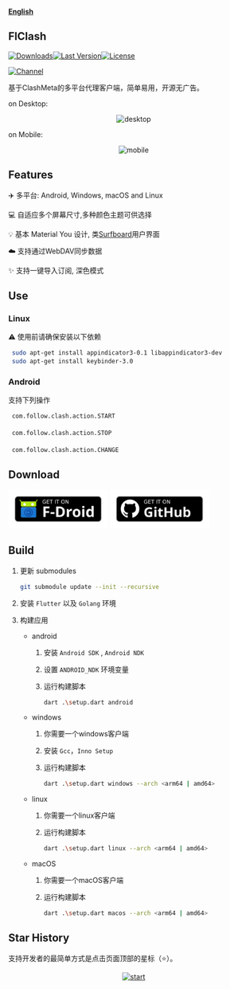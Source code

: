 <div>

[**English**](README.md)

</div>

## FlClash

[![Downloads](https://img.shields.io/github/downloads/chen08209/FlClash/total?style=flat-square&logo=github)](https://github.com/chen08209/FlClash/releases/)[![Last Version](https://img.shields.io/github/release/chen08209/FlClash/all.svg?style=flat-square)](https://github.com/chen08209/FlClash/releases/)[![License](https://img.shields.io/github/license/chen08209/FlClash?style=flat-square)](LICENSE)

[![Channel](https://img.shields.io/badge/Telegram-Channel-blue?style=flat-square&logo=telegram)](https://t.me/FlClash)

基于ClashMeta的多平台代理客户端，简单易用，开源无广告。

on Desktop:
<p style="text-align: center;">
    <img alt="desktop" src="snapshots/desktop.gif">
</p>

on Mobile:
<p style="text-align: center;">
    <img alt="mobile" src="snapshots/mobile.gif">
</p>

## Features

✈️ 多平台: Android, Windows, macOS and Linux

💻 自适应多个屏幕尺寸,多种颜色主题可供选择

💡 基本 Material You 设计, 类[Surfboard](https://github.com/getsurfboard/surfboard)用户界面

☁️ 支持通过WebDAV同步数据

✨ 支持一键导入订阅, 深色模式

## Use

### Linux

⚠️ 使用前请确保安装以下依赖

   ```bash
    sudo apt-get install appindicator3-0.1 libappindicator3-dev
    sudo apt-get install keybinder-3.0
   ```

### Android

支持下列操作

   ```bash
    com.follow.clash.action.START
    
    com.follow.clash.action.STOP
    
    com.follow.clash.action.CHANGE
   ```

## Download

<a href="https://chen08209.github.io/FlClash-fdroid-repo/repo?fingerprint=789D6D32668712EF7672F9E58DEEB15FBD6DCEEC5AE7A4371EA72F2AAE8A12FD"><img alt="Get it on F-Droid" src="snapshots/get-it-on-fdroid.svg" width="200px"/></a> <a href="https://github.com/chen08209/FlClash/releases"><img alt="Get it on GitHub" src="snapshots/get-it-on-github.svg" width="200px"/></a>

## Build

1. 更新 submodules
   ```bash
   git submodule update --init --recursive
   ```

2. 安装 `Flutter` 以及 `Golang` 环境

3. 构建应用

    - android

        1. 安装  `Android SDK` ,  `Android NDK`

        2. 设置 `ANDROID_NDK` 环境变量

        3. 运行构建脚本

           ```bash
           dart .\setup.dart android
           ```

    - windows

        1. 你需要一个windows客户端

        2. 安装 `Gcc`，`Inno Setup`

        3. 运行构建脚本

           ```bash
           dart .\setup.dart windows --arch <arm64 | amd64>
           ```

    - linux

        1. 你需要一个linux客户端

        2. 运行构建脚本

           ```bash
           dart .\setup.dart linux --arch <arm64 | amd64>
           ```

    - macOS

        1. 你需要一个macOS客户端

        2. 运行构建脚本

           ```bash
           dart .\setup.dart macos --arch <arm64 | amd64>
           ```

## Star History

支持开发者的最简单方式是点击页面顶部的星标（⭐）。

<p style="text-align: center;">
    <a href="https://api.star-history.com/svg?repos=chen08209/FlClash&Date">
        <img alt="start" width=50% src="https://api.star-history.com/svg?repos=chen08209/FlClash&Date"/>
    </a>
</p>